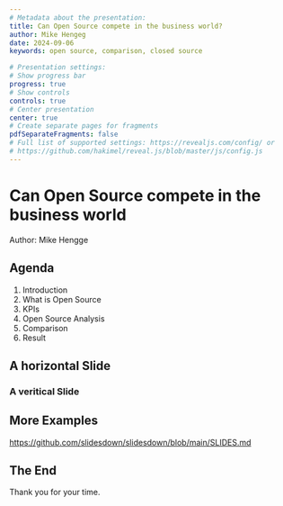 ```yaml
---
# Metadata about the presentation:
title: Can Open Source compete in the business world?
author: Mike Hengeg
date: 2024-09-06
keywords: open source, comparison, closed source

# Presentation settings:
# Show progress bar
progress: true
# Show controls
controls: true
# Center presentation
center: true
# Create separate pages for fragments
pdfSeparateFragments: false
# Full list of supported settings: https://revealjs.com/config/ or
# https://github.com/hakimel/reveal.js/blob/master/js/config.js
---
```


# Can Open Source compete in the business world

Author: Mike Hengge

## Agenda

1. Introduction
2. What is Open Source
3. KPIs
4. Open Source Analysis
5. Comparison
6. Result

## A horizontal Slide

### A veritical Slide

## More Examples

https://github.com/slidesdown/slidesdown/blob/main/SLIDES.md

## The End

Thank you for your time.
